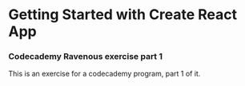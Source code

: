 # Getting Started with Create React App

### Codecademy Ravenous exercise part 1
This is an exercise for a codecademy program, part 1 of it.